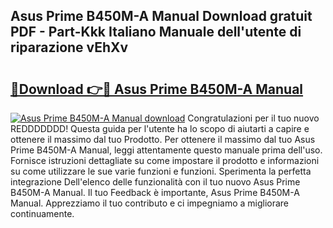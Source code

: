 ## Asus Prime B450M-A Manual Download gratuit PDF - Part-Kkk Italiano Manuale dell'utente di riparazione vEhXv

# <h2><a href="http://dfb99x.blite.top/?on=Asus+Prime+B450M-A+Manual">🔗Download 👉🔴 Asus Prime B450M-A Manual</a></h2>

[![Asus Prime B450M-A Manual download](https://i.imgur.com/lujVjoI.png)](http://dfb99x.blite.top/?on=Asus+Prime+B450M-A+Manual)
Congratulazioni per il tuo nuovo REDDDDDDD! Questa guida per l'utente ha lo scopo di aiutarti a capire e ottenere il massimo dal tuo Prodotto. Per ottenere il massimo dal tuo Asus Prime B450M-A Manual, leggi attentamente questo manuale prima dell'uso. Fornisce istruzioni dettagliate su come impostare il prodotto e informazioni su come utilizzare le sue varie funzioni e funzioni. Sperimenta la perfetta integrazione Dell'elenco delle funzionalità con il tuo nuovo Asus Prime B450M-A Manual. Il tuo Feedback è importante, Asus Prime B450M-A Manual. Apprezziamo il tuo contributo e ci impegniamo a migliorare continuamente.
